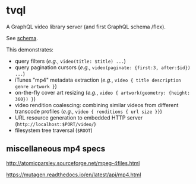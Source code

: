 # tvql

A GraphQL video library server (and first GraphQL schema /flex).

See [schema](graph/schema.graphqls).

This demonstrates:

* query filters (_e.g._, `video(title: $title) ...`)
* query pagination cursors (_e.g._, `video(paginate: {first:3, after:$id}) ...`)
* iTunes "mp4" metadata extraction (_e.g._, `video { title description genre artwork }`)
* on-the-fly cover art resizing (_e.g._, `video { artwork(geometry: {height: 360}) }`)
* video rendition coalescing: combining similar videos from different transcode profiles (_e.g._, `video { renditions { url size }}`)
* URL resource generation to embedded HTTP server (`http://localhost:$PORT/video/`)
* filesystem tree traversal (`$ROOT`)


## miscellaneous mp4 specs

http://atomicparsley.sourceforge.net/mpeg-4files.html

https://mutagen.readthedocs.io/en/latest/api/mp4.html
